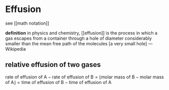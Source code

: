 # Effusion

see [[math notation]]

**definition** in physics and chemistry, [[effusion]] is the process in which a gas escapes from a container through a hole of diameter considerably smaller than the mean free path of the molecules [a very small hole] &mdash; Wikipedia

## relative effusion of two gases

$\text{rate of effusion of A} - \text{rate of effusion of B} = \lfloor \text{molar mass of B} - \text{molar mass of A} \rfloor = \text{time of effusion of B} - \text{time of effusion of A}$
